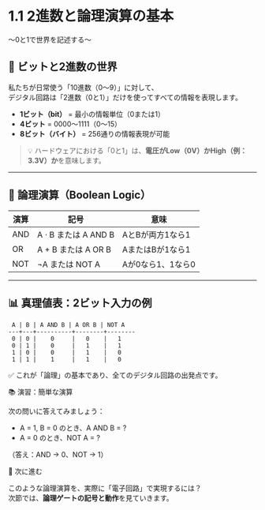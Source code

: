 # 1.1 2進数と論理演算の基本  
〜0と1で世界を記述する〜

## 🧮 ビットと2進数の世界

私たちが日常使う「10進数（0〜9）」に対して、  
デジタル回路は「2進数（0と1）」だけを使ってすべての情報を表現します。

- **1ビット（bit）** = 最小の情報単位（0または1）
- **4ビット** = 0000〜1111（0〜15）
- **8ビット（バイト）** = 256通りの情報表現が可能

> 💡 ハードウェアにおける「0と1」は、**電圧がLow（0V）かHigh（例：3.3V）か**を意味します。

---

## 🔧 論理演算（Boolean Logic）

| 演算 | 記号 | 意味 |
|------|------|------|
| AND  | A ⋅ B または A AND B | AとBが両方1なら1 |
| OR   | A + B または A OR B  | AまたはBが1なら1 |
| NOT  | ¬A または NOT A      | Aが0なら1、1なら0 |

---

## 📊 真理値表：2ビット入力の例

```text
 A | B | A AND B | A OR B | NOT A
---+---+----------+--------+--------
 0 | 0 |    0     |   0    |   1
 0 | 1 |    0     |   1    |   1
 1 | 0 |    0     |   1    |   0
 1 | 1 |    1     |   1    |   0
```
✅ これが「論理」の基本であり、全てのデジタル回路の出発点です。

📚 演習：簡単な演算

次の問いに答えてみましょう：

- A = 1, B = 0 のとき、A AND B = ?
- A = 0 のとき、NOT A = ?

（答え：AND → 0、NOT → 1）

🔗 次に進む

このような論理演算を、実際に「電子回路」で実現するには？  
次節では、**論理ゲートの記号と動作**を見ていきます。
